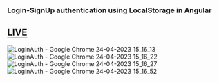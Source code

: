 ### Login-SignUp authentication using LocalStorage in Angular

## [LIVE](https://login-signup-angular.netlify.app/)
 
![LoginAuth - Google Chrome 24-04-2023 15_16_13](https://user-images.githubusercontent.com/86548591/234041010-8cd58e8c-6cb0-4a3a-845c-37d7e9720f9b.png)
![LoginAuth - Google Chrome 24-04-2023 15_16_22](https://user-images.githubusercontent.com/86548591/234041034-3f91f9d4-9b96-4844-a783-13dc0c525b01.png)
![LoginAuth - Google Chrome 24-04-2023 15_16_27](https://user-images.githubusercontent.com/86548591/234041060-bc945a36-911f-4f65-aaa1-fb9d51ba294b.png)
![LoginAuth - Google Chrome 24-04-2023 15_16_52](https://user-images.githubusercontent.com/86548591/234041077-89daa1e8-23ba-4455-9a93-7330c2018217.png)


